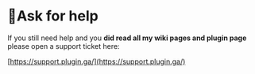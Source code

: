 # 📕Ask for help

If you still need help and you **did read all my wiki pages and plugin page** please open a support ticket here:

[https://support.plugin.ga/](https://support.plugin.ga/)

